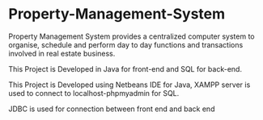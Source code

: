 # Property-Management-System
Property Management System provides a centralized computer system to organise, schedule and perform day to day functions and  transactions involved in real estate business.

This Project is Developed in Java for front-end and SQL for back-end.

This Project is Developed using Netbeans IDE for Java, XAMPP server is used to connect to localhost-phpmyadmin for SQL.

JDBC is used for connection between front end and back end
